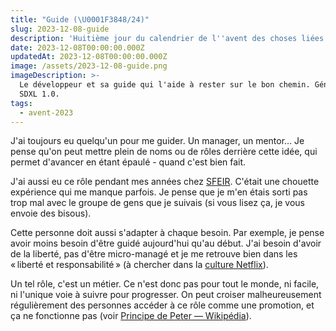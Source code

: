 ```yaml
---
title: "Guide (\U0001F3848/24)"
slug: 2023-12-08-guide
description: 'Huitième jour du calendrier de l''avent des choses liées au boulot : le guide'
date: 2023-12-08T00:00:00.000Z
updatedAt: 2023-12-08T00:00:00.000Z
image: /assets/2023-12-08-guide.png
imageDescription: >-
  Le développeur et sa guide qui l'aide à rester sur le bon chemin. Générée avec
  SDXL 1.0.
tags:
  - avent-2023
---
```


J'ai toujours eu quelqu'un pour me guider. Un manager, un mentor… Je pense qu'on peut mettre plein de noms ou de rôles derrière cette idée, qui permet d'avancer en étant épaulé - quand c'est bien fait.

J'ai aussi eu ce rôle pendant mes années chez [SFEIR](https://www.sfeir.com/fr/). C'était une chouette expérience qui me manque parfois. Je pense que je m'en étais sorti pas trop mal avec le groupe de gens que je suivais (si vous lisez ça, je vous envoie des bisous).

Cette personne doit aussi s'adapter à chaque besoin. Par exemple, je pense avoir moins besoin d'être guidé aujourd'hui qu'au début. J'ai besoin d'avoir de la liberté, pas d'être micro-managé et je me retrouve bien dans les « liberté et responsabilité » (à chercher dans la [culture Netflix](https://jobs.netflix.com/culture?lang=Fran%C3%A7ais)).

Un tel rôle, c'est un métier. Ce n'est donc pas pour tout le monde, ni facile, ni l'unique voie à suivre pour progresser. On peut croiser malheureusement régulièrement des personnes accéder à ce rôle comme une promotion, et ça ne fonctionne pas (voir [Principe de Peter — Wikipédia](https://fr.wikipedia.org/wiki/Principe_de_Peter)).
